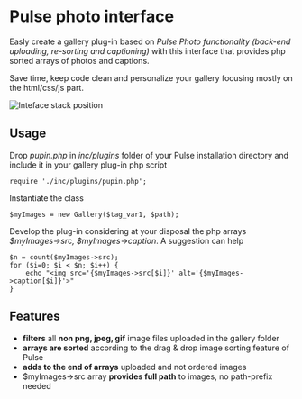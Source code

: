 # Pulse photo interface
Easly create a gallery plug-in based on _Pulse Photo functionality (back-end uploading, re-sorting and captioning)_ with this interface that provides php sorted arrays of photos and captions.

Save time, keep code clean and personalize your gallery focusing mostly on the html/css/js part.

![Inteface stack position](http://tarqez.github.io/pulsate/interface.jpg)
## Usage
Drop _pupin.php_ in _inc/plugins_ folder of your Pulse installation directory and include it in your gallery plug-in php script

    require './inc/plugins/pupin.php';  

Instantiate the class

    $myImages = new Gallery($tag_var1, $path);

Develop the plug-in considering at your disposal the php arrays _$myImages->src, $myImages->caption_. A suggestion can help

    $n = count($myImages->src);
    for ($i=0; $i < $n; $i++) {
        echo "<img src='{$myImages->src[$i]}' alt='{$myImages->caption[$i]}'>"
    }
## Features
* __filters__ all __non png, jpeg, gif__ image files uploaded in the gallery folder
* __arrays are sorted__ according to the drag & drop image sorting feature of Pulse
* __adds to the end of arrays__ uploaded and not ordered images
* $myImages->src array __provides full path__ to images, no path-prefix needed
